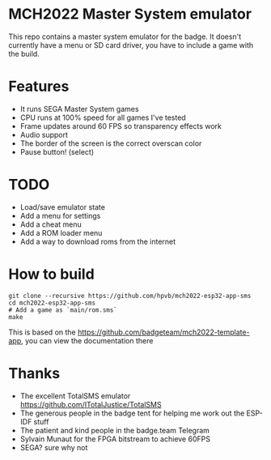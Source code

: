 # MCH2022 Master System emulator

This repo contains a master system emulator for the badge. It doesn't currently have a menu or SD card driver, you have to include a game with the build.

# Features

* It runs SEGA Master System games 
* CPU runs at 100% speed for all games I've tested
* Frame updates around 60 FPS so transparency effects work
* Audio support
* The border of the screen is the correct overscan color
* Pause button! (select)

# TODO

* Load/save emulator state
* Add a menu for settings
* Add a cheat menu
* Add a ROM loader menu
* Add a way to download roms from the internet

# How to build

```
git clone --recursive https://github.com/hpvb/mch2022-esp32-app-sms
cd mch2022-esp32-app-sms
# Add a game as `main/rom.sms`
make
```

This is based on the https://github.com/badgeteam/mch2022-template-app, you can view the documentation there

# Thanks

* The excellent TotalSMS emulator https://github.com/ITotalJustice/TotalSMS
* The generous people in the badge tent for helping me work out the ESP-IDF stuff
* The patient and kind people in the badge.team Telegram
* Sylvain Munaut for the FPGA bitstream to achieve 60FPS
* SEGA? sure why not

